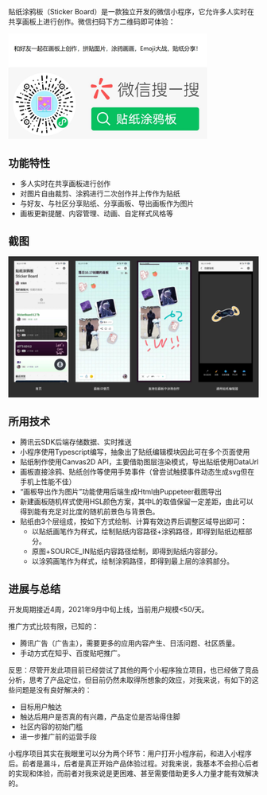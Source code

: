  贴纸涂鸦板（Sticker Board）是一款独立开发的微信小程序，它允许多人实时在共享画板上进行创作。微信扫码下方二维码即可体验：

<img src="../pics/sticker%20board1.jpg" width="400" />

## 功能特性

- 多人实时在共享画板进行创作
- 对图片自由裁剪、涂鸦进行二次创作并上传作为贴纸
- 与好友、与社区分享贴纸、分享画板、导出画板作为图片
- 画板更新提醒、内容管理、动画、自定样式风格等

## 截图

![](../pics/sticker%20board2.jpg)

## 所用技术

- 腾讯云SDK后端存储数据、实时推送
- 小程序使用Typescript编写，抽象出了贴纸编辑模块因此可在多个页面使用
- 贴纸制作使用Canvas2D API，主要借助图层渲染模式，导出贴纸使用DataUrl
- 画板直接涂鸦、贴纸创作等使用手势事件（曾尝试触摸事件动态生成svg但在手机上性能不佳）
- “画板导出作为图片”功能使用后端生成Html由Puppeteer截图导出
- 新建画板随机样式使用HSL颜色方案，其中L的取值保留一定差距，由此可以得到能有充足对比度的随机前景色与背景色。
- 贴纸由3个层组成，按如下方式绘制、计算有效边界后调整区域导出即可：
  - 以贴纸画笔作为样式，绘制贴纸内容路径+涂鸦路径，即得到贴纸边框部分。
  - 原图+SOURCE_IN贴纸内容路径绘制，即得到贴纸内容部分。
  - 以涂鸦画笔作为样式，绘制涂鸦路径，即得到最上层的涂鸦部分。

## 进展与总结

开发周期接近4周，2021年9月中旬上线，当前用户规模<50/天。

推广方式比较有限，已知的：

- 腾讯广告（广告主），需要更多的应用内容产生、日活问题、社区质量。
- 手动方式在知乎、百度贴吧推广。

反思：尽管开发此项目前已经尝试了其他的两个小程序独立项目，也已经做了竞品分析，思考了产品定位，但目前仍然未取得所想象的效应，对我来说，有如下的这些问题是没有良好解决的：

- 目标用户触达
- 触达后用户是否真的有兴趣，产品定位是否站得住脚
- 社区内容的初始门槛
- 进一步推广前的运营手段

小程序项目其实在我眼里可以分为两个环节：用户打开小程序前，和进入小程序后。前者是漏斗，后者是真正开始产品体验过程。对我来说，我基本不会担心后者的实现和体验，而前者对我来说是更困难、甚至需要借助更多人力量才能有效解决的。
